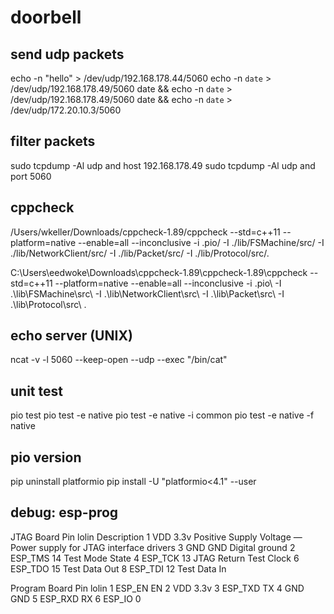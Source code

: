 # doorbell
 
## send udp packets
echo -n "hello" > /dev/udp/192.168.178.44/5060
echo -n `date` > /dev/udp/192.168.178.49/5060
date && echo -n `date` > /dev/udp/192.168.178.49/5060
date && echo -n `date` > /dev/udp/172.20.10.3/5060

## filter packets
sudo tcpdump  -Al udp and host 192.168.178.49
sudo tcpdump  -Al udp and port 5060

## cppcheck
/Users/wkeller/Downloads/cppcheck-1.89/cppcheck --std=c++11 --platform=native --enable=all --inconclusive -i .pio/ -I ./lib/FSMachine/src/ -I ./lib/NetworkClient/src/ -I ./lib/Packet/src/ -I ./lib/Protocol/src/.

C:\Users\eedwoke\Downloads\cppcheck-1.89\cppcheck-1.89\cppcheck --std=c++11 --platform=native --enable=all --inconclusive -i .pio\ -I .\lib\FSMachine\src\ -I .\lib\NetworkClient\src\ -I .\lib\Packet\src\ -I .\lib\Protocol\src\ .

## echo server (UNIX)
ncat -v -l 5060 --keep-open --udp --exec "/bin/cat"

## unit test
pio test
pio test -e native
pio test -e native -i common
pio test -e native -f native

## pio version
pip uninstall platformio 
pip install -U "platformio<4.1" --user

## debug: esp-prog
JTAG    Board Pin	lolin    Description
1       VDD         3.3v     Positive Supply Voltage — Power supply for JTAG interface drivers
3       GND         GND      Digital ground
2       ESP_TMS     14       Test Mode State
4       ESP_TCK     13       JTAG Return Test Clock
6       ESP_TDO     15       Test Data Out
8       ESP_TDI     12       Test Data In

Program Board Pin   lolin
1       ESP_EN      EN
2       VDD         3.3v
3       ESP_TXD     TX
4       GND         GND
5       ESP_RXD     RX
6       ESP_IO      0